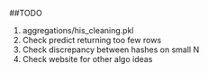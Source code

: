##TODO
1. aggregations/his_cleaning.pkl
2. Check predict returning too few rows
3. Check discrepancy between hashes on small N
4. Check website for other algo ideas

